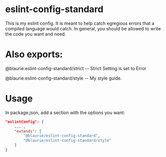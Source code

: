 # eslint-config-standard

This is my eslint config. It is meant to help catch egregious errors that a
compiled language would catch. In general, you should be allowed to write the
code you want and need.

# Also exports:

@blaurie:eslint-config-standard/strict  -- Strict Setting is set to Error

@blaurie:eslint-config-standard/style   -- My style guide.


# Usage

In package.json, add a section with the options you want:

```json
"eslintConfig": {
    ... ,
    "extends": [
        "@blaurie/eslint-config-standard",
        "@blaurie/eslint-config-standard/style"
    ]
}
```